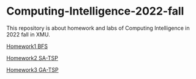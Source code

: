 # Computing-Intelligence-2022-fall
This repository is about homework and labs of Computing Intelligence in 2022 fall in XMU.

[Homework1 BFS](./homework1/report.md)

[Homework2 SA-TSP](./homework2/report.md)

[Homework3 GA-TSP](./homework3/report.md)


